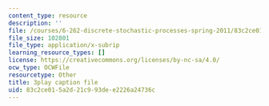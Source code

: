 ```yaml
---
content_type: resource
description: ''
file: /courses/6-262-discrete-stochastic-processes-spring-2011/83c2ce015a2d21c993dee2226a24736c_mq3nFovdG3o.srt
file_size: 102801
file_type: application/x-subrip
learning_resource_types: []
license: https://creativecommons.org/licenses/by-nc-sa/4.0/
ocw_type: OCWFile
resourcetype: Other
title: 3play caption file
uid: 83c2ce01-5a2d-21c9-93de-e2226a24736c
---
```


